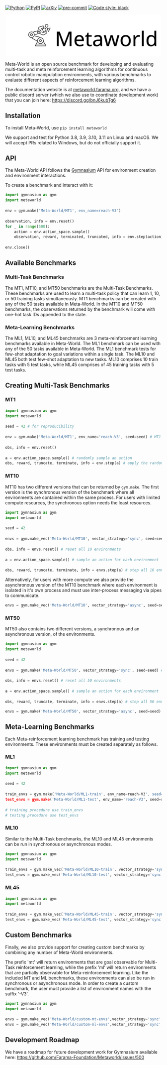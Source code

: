 [![Python](https://img.shields.io/pypi/pyversions/metaworld.svg)](https://badge.fury.io/py/metaworld)
[![PyPI](https://badge.fury.io/py/metaworld.svg)](https://badge.fury.io/py/metaworld.svg)
[![arXiv](https://img.shields.io/badge/arXiv-1910.10897-b31b1b.svg)](https://arxiv.org/pdf/1910.10897)
[![pre-commit](https://img.shields.io/badge/pre--commit-enabled-brightgreen?logo=pre-commit&logoColor=white)](https://pre-commit.com/)
[![Code style: black](https://img.shields.io/badge/code%20style-black-000000.svg)](https://github.com/psf/black)

<p align="center">
    <img src="https://github.com/reginald-mclean/Metaworld/blob/newReadMe/metaworld-text-banner.svg" width="500px"/>
</p>

Meta-World is an open source benchmark for developing and evaluating multi-task and meta reinforcement learning algorithms for continuous control robotic manipulation environments, with various benchmarks to evaluate different aspects of reinforcement learning algorithms.

The documentation website is at [metaworld.farama.org](https://metaworld.farama.org), and we have a public discord server (which we also use to coordinate development work) that you can join here: https://discord.gg/bnJ6kubTg6

## Installation

To install Meta-World, use `pip install metaworld`

We support and test for Python 3.8, 3.9, 3.10, 3.11 on Linux and macOS. We will accept PRs related to Windows, but do not officially support it.

## API

The Meta-World API follows the [Gymnasium](https://github.com/Farama-Foundation/Gymnasium) API for environment creation and environment interactions.

To create a benchmark and interact with it:

```python
import gymnasium as gym
import metaworld

env = gym.make("Meta-World/MT1', env_name=reach-V3")

observation, info = env.reset()
for _ in range(500):
    action = env.action_space.sample()
    observation, reward, terminated, truncated, info = env.step(action)

env.close()
```

## Available Benchmarks

### Multi-Task Benchmarks
The MT1, MT10, and MT50 benchmarks are the Multi-Task Benchmarks. These benchmarks are used to learn a multi-task policy that can learn 1, 10, or 50 training tasks simultaneously. MT1 benchmarks can be created with any of the 50 tasks available in Meta-World.
In the MT10 and MT50 benchmarks, the observations returned by the benchmark will come with one-hot task IDs appended to the state.

### Meta-Learning Benchmarks
The ML1, ML10, and ML45 benchmarks are 3 meta-reinforcement learning benchmarks available in Meta-World. The ML1 benchmark can be used with any of the 50 tasks available in Meta-World.
The ML1 benchmark tests for few-shot adaptation to goal variations within a single task. The ML10 and ML45 both test few-shot adaptation to new tasks. ML10 comprises 10 train tasks with 5 test tasks, while ML45 comprises of 45 training tasks with 5 test tasks.


## Creating Multi-Task Benchmarks

### MT1
```python
import gymnasium as gym
import metaworld

seed = 42 # for reproducibility

env = gym.make('Meta-World/MT1', env_name='reach-V3', seed=seed) # MT1 with the reach environment

obs, info = env.reset()

a = env.action_space.sample() # randomly sample an action
obs, reward, truncate, terminate, info = env.step(a) # apply the randomly sampled action
```

### MT10
MT10 has two different versions that can be returned by ```gym.make```. The first version is the synchronous version of the benchmark where all environments are contained within the same process.
For users with limited compute resources, the synchronous option needs the least resources.
```python
import gymnasium as gym
import metaworld

seed = 42

envs = gym.make_vec('Meta-World/MT10', vector_strategy='sync', seed=seed) # this returns a Synchronous Vector Environment with 10 environments

obs, info = envs.reset() # reset all 10 environments

a = env.action_space.sample() # sample an action for each environment

obs, reward, truncate, terminate, info = envs.step(a) # step all 10 environments
```
Alternatively, for users with more compute we also provide the asynchronous version of the MT10 benchmark where each environment is isolated in it's own process and must use inter-process messaging via pipes to communicate.

```python
envs = gym.make_vec('Meta-World/MT10', vector_strategy='async', seed=seed) # this returns an Asynchronous Vector Environment with 10 environments
```

### MT50
MT50 also contains two different versions, a synchronous and an asynchronous version, of the environments.
```python
import gymnasium as gym
import metaworld

seed = 42

envs = gym.make('Meta-World/MT50', vector_strategy='sync', seed=seed) # this returns a Synchronous Vector Environment with 50 environments

obs, info = envs.reset() # reset all 50 environments

a = env.action_space.sample() # sample an action for each environment

obs, reward, truncate, terminate, info = envs.step(a) # step all 50 environments
```

```python
envs = gym.make('Meta-World/MT50', vector_strategy='async', seed=seed) # this returns an Asynchronous Vector Environment with 50 environments
```


## Meta-Learning Benchmarks
Each Meta-reinforcement learning benchmark has training and testing environments. These environments must be created separately as follows.

### ML1
```python
import gymnasium as gym
import metaworld

seed = 42

train_envs = gym.make('Meta-World/ML1-train', env_name=reach-V3', seed=seed)
test_envs = gym.make('Meta-World/ML1-test', env_name='reach-V3', seed=seed)

# training procedure use train_envs
# testing procedure use test_envs

```


### ML10
Similar to the Multi-Task benchmarks, the ML10 and ML45 environments can be run in synchronous or asynchronous modes.


```python
import gymnasium as gym
import metaworld

train_envs = gym.make_vec('Meta-World/ML10-train', vector_strategy='sync', seed=seed) # or ML10-train-async
test_envs = gym.make_vec('Meta-World/ML10-test', vector_strategy='sync', seed=seed) # or ML10-test-async
```


### ML45
```python
import gymnasium as gym
import metaworld

train_envs = gym.make_vec('Meta-World/ML45-train', vector_strategy='sync', seed=seed) # or ML45-train-async
test_envs = gym.make_vec('Meta-World/ML45-test', vector_strategy='sync', seed=seed) # or ML45-test-async
```


## Custom Benchmarks
Finally, we also provide support for creating custom benchmarks by combining any number of Meta-World environments.

The prefix 'mt' will return environments that are goal observable for Multi-Task reinforcement learning, while the prefix 'ml' will return environments that are partially observable for Meta-reinforcement learning.
Like the included MT and ML benchmarks, these environments can also be run in synchronous or asynchronous mode.
In order to create a custom benchmark, the user must provide a list of environment names with the suffix '-V3'.

```python
import gymnasium as gym
import metaworld

envs = gym.make_vec('Meta-World/custom-mt-envs',vector_strategy='sync', envs_list=['env_name_1-v3', 'env_name_2-v3', 'env_name_3-v3'], seed=seed)
envs = gym.make_vec('Meta-World/custom-ml-envs',vector_strategy='sync', envs_list=['env_name_1-v3', 'env_name_2-v3', 'env_name_3-v3'], seed=seed)
```

## Development Roadmap

We have a roadmap for future development work for Gymnasium available here: https://github.com/Farama-Foundation/Metaworld/issues/500
